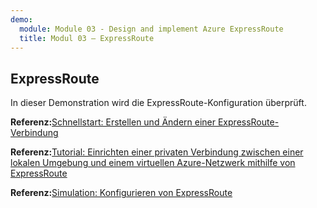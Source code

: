 ```yaml
---
demo:
  module: Module 03 - Design and implement Azure ExpressRoute
  title: Modul 03 – ExpressRoute
---
```

## ExpressRoute

In dieser Demonstration wird die ExpressRoute-Konfiguration überprüft.

**Referenz:**[Schnellstart: Erstellen und Ändern einer ExpressRoute-Verbindung](https://learn.microsoft.com/azure/expressroute/expressroute-howto-circuit-portal-resource-manager)

**Referenz:**[Tutorial: Einrichten einer privaten Verbindung zwischen einer lokalen Umgebung und einem virtuellen Azure-Netzwerk mithilfe von ExpressRoute](https://learn.microsoft.com/azure/expressroute/configure-expressroute-private-peering)

**Referenz:**[Simulation: Konfigurieren von ExpressRoute](https://mslabs.cloudguides.com/guides/AZ-700%20Lab%20Simulation%20-%20Configure%20an%20ExpressRoute%20gateway)

